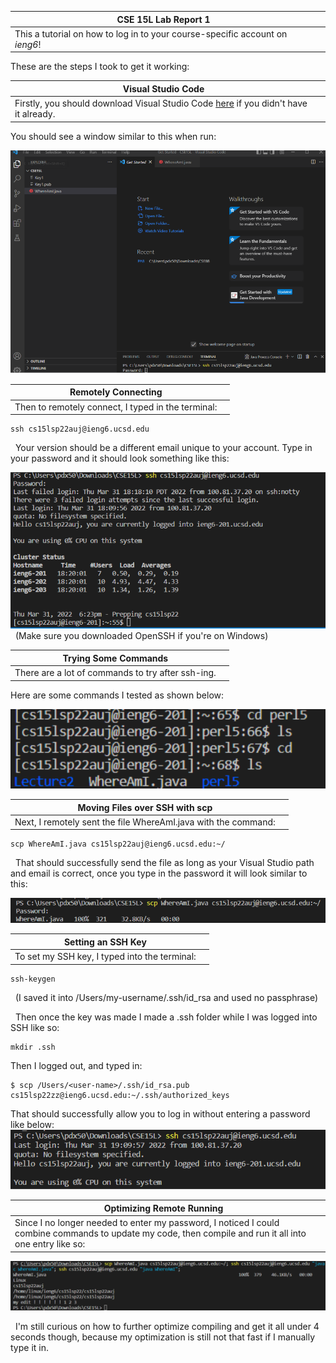 |CSE 15L Lab Report 1 |  |
| ----------- | ----------- |
|This a tutorial on how to log in to your course-specific account on *ieng6*! |

These are the steps I took to get it working:

|Visual Studio Code|  |
| ----------- | ----------- |
|Firstly, you should download Visual Studio Code [here](https://code.visualstudio.com/) if you didn't have it already. |

 You should see a window similar to this when run:

![Image](vscode.png)	

| Remotely Connecting|  |
| ----------- | ----------- |
|Then to remotely connect, I typed in the terminal: |

    ssh cs15lsp22auj@ieng6.ucsd.edu
&nbsp; Your version should be a different email unique to your account. Type in your password and it should look something like this:

![Image](remotelyconnecting.png)
&nbsp; (Make sure you downloaded OpenSSH if you're on Windows)

|Trying Some Commands |  |
| ----------- | ----------- |
|There are a lot of commands to try after ssh-ing. |

Here are some commands I tested as shown below:

![Image](runsomecommands.png)

|Moving Files over SSH with scp |  |
| ----------- | ----------- |
|Next, I remotely sent the file WhereAmI.java with the command:|

    scp WhereAmI.java cs15lsp22auj@ieng6.ucsd.edu:~/
&nbsp; That should successfully send the file as long as your Visual Studio path and email is correct, once you type in the password it will look similar to this:


![Image](movingfilesover.png)

|Setting an SSH Key |  |
| ----------- | ----------- |
|To set my SSH key, I typed into the terminal: |

    ssh-keygen
&nbsp; (I saved it into /Users/my-username/.ssh/id_rsa and used no passphrase)

&nbsp; Then once the key was made I made a .ssh folder while I was logged into SSH like so:

    mkdir .ssh

Then I logged out, and typed in:

    $ scp /Users/<user-name>/.ssh/id_rsa.pub cs15lsp22zz@ieng6.ucsd.edu:~/.ssh/authorized_keys

That should successfully allow you to log in without entering a password like below:
![Image](sshkeys.png)

|Optimizing Remote Running |  |
| ----------- | ----------- |
|Since I no longer needed to enter my password, I noticed I could combine commands to update my code, then compile and run it all into one entry like so: |

![Image](optimizing.png)

&nbsp; I'm still curious on how to further optimize compiling and get it all under 4 seconds though, because my optimization is still not that fast if I manually type it in.